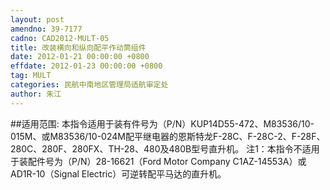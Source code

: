 ```yaml
---
layout: post
amendno: 39-7177
cadno: CAD2012-MULT-05
title: 改装横向和纵向配平作动筒组件
date: 2012-01-21 00:00:00 +0800
effdate: 2012-01-23 00:00:00 +0800
tag: MULT
categories: 民航中南地区管理局适航审定处
author: 朱江
---
```


##适用范围:
本指令适用于装有件号为（P/N）KUP14D55-472、M83536/10-015M、或M83536/10-024M配平继电器的恩斯特龙F-28C、F-28C-2、F-28F、280C、280F、280FX、TH-28、480及480B型号直升机。
注1：本指令不适用于装配件号为（P/N）28-16621（Ford Motor Company C1AZ-14553A）或AD1R-10（Signal Electric）可逆转配平马达的直升机。

